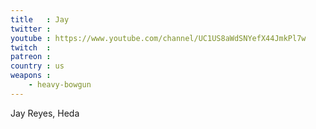 ```yaml
---
title   : Jay
twitter : 
youtube : https://www.youtube.com/channel/UC1US8aWdSNYefX44JmkPl7w
twitch  : 
patreon : 
country : us
weapons :
    - heavy-bowgun
---
```

Jay Reyes, Heda
